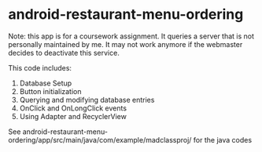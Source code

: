 # android-restaurant-menu-ordering

Note: this app is for a coursework assignment. It queries a server that is not personally maintained by me. It may not work anymore if the webmaster decides to deactivate this service.

This code includes:

1. Database Setup
2. Button initialization
3. Querying and modifying database entries
4. OnClick and OnLongClick events
5. Using Adapter and RecyclerView

See android-restaurant-menu-ordering/app/src/main/java/com/example/madclassproj/ for the java codes
